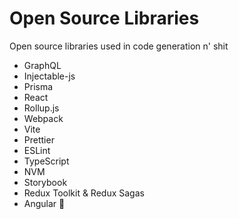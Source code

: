 # Open Source Libraries
Open source libraries used in code generation n' shit

- GraphQL
- Injectable-js
- Prisma
- React
- Rollup.js
- Webpack
- Vite
- Prettier
- ESLint
- TypeScript
- NVM
- Storybook
- Redux Toolkit & Redux Sagas
- Angular 🤮

